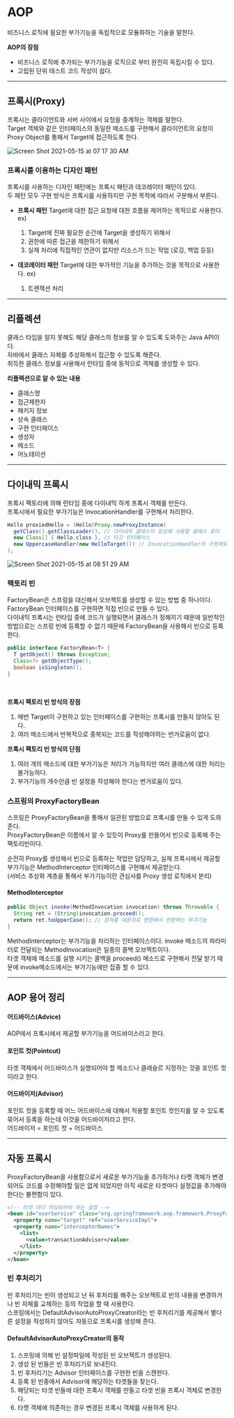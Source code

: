 # AOP

비즈니스 로직에 필요한 부가기능을 독립적으로 모듈화하는 기술을 말한다.

**AOP의 장점**

- 비즈니스 로직에 추가되는 부가기능을 로직으로 부터 완전히 독립시킬 수 있다.
- 고립된 단위 테스트 코드 작성이 쉽다.

---

## 프록시(Proxy)

프록시는 클라이언트와 서버 사이에서 요청을 중계하는 객체를 말한다.  
Target 객체와 같은 인터페이스의 동일한 메소드를 구현해서 클라이언트의 요청이 Proxy Object를 통해서 Target에 접근하도록 한다.

![Screen Shot 2021-05-15 at 07 17 30 AM](https://user-images.githubusercontent.com/74804564/118336966-b9d84600-b54d-11eb-9785-e01053653d4d.png)

### 프록시를 이용하는 디자인 패턴

프록시를 사용하는 디자인 패턴에는 프록시 패턴과 데코레이터 패턴이 있다.  
두 패턴 모두 구현 방식은 프록시를 사용하지만 구현 목적에 따라서 구분해서 부른다.

- **프록시 패턴**
  Target에 대한 접근 요청에 대한 흐름을 제어하는 목적으로 사용한다.
  ex)

  1. Target에 진짜 필요한 순간에 Target을 생성하기 위해서
  2. 권한에 따른 접근을 제한하기 위해서
  3. 실제 처리에 직접적인 연관이 없지만 리소스가 드는 작업 (로깅, 백업 등등)
     <br>

- **데코레이터 패턴**
  Target에 대한 부가적인 기능을 추가하는 것을 목적으로 사용한다.
  ex)
  1. 트랜잭션 처리

---

## 리플렉션

클래스 타입을 알지 못해도 해당 클래스의 정보를 알 수 있도록 도와주는 Java API이다.  
자바에서 클래스 자체를 추상화해서 접근할 수 있도록 해준다.  
취득한 클래스 정보를 사용해서 런타임 중에 동적으로 객체를 생성할 수 있다.

**리플렉션으로 알 수 있는 내용**

- 클래스명
- 접근제한자
- 패키지 정보
- 상속 클래스
- 구현 인터페이스
- 생성자
- 메소드
- 어노테이션

---

## 다이내믹 프록시

프록시 팩토리에 의해 런타임 중에 다이내믹 하게 프록시 객체를 만든다.  
프록시에서 필요한 부가기능은 InvocationHandler를 구현해서 처리한다.

```java
Hello proxiedHello = (Hello)Proxy.newProxyInstance(
  getClass().getClassLoader(), // 다이내믹 클래스의 로딩에 사용할 클래스 로더
  new Class[] { Hello.class }, // 타깃 인터페이스
  new UppercaseHandler(new HelloTarget()) // InvocationHandler의 구현체와 타깃 객체
);
```

![Screen Shot 2021-05-15 at 08 51 29 AM](https://user-images.githubusercontent.com/74804564/118341618-c7e09380-b55a-11eb-80f2-3192afef6aad.png)

### 팩토리 빈

FactoryBean은 스프링을 대신해서 오브젝트를 생성할 수 있는 방법 중 하나이다.  
FactoryBean 인터페이스를 구현하면 직접 빈으로 만들 수 있다.  
다이내믹 프록시는 런타임 중에 코드가 실행되면서 클래스가 정해지기 때문에 일반적인 방법으로는 스프링 빈에 등록할 수 없기 때문에 FactoryBean을 사용해서 빈으로 등록한다.

```java
public interface FactoryBean<T> {
  T getObject() throws Exception;
  Class<?> getObjectType();
  boolean isSingleton();
}
```

<br>

**프록시 팩토리 빈 방식의 장점**

1. 매번 Target이 구현하고 있는 인터페이스를 구현하는 프록시를 만들지 않아도 된다.
2. 여러 메소드에서 반복적으로 중복되는 코드를 작성해야하는 번거로움이 없다.

**프록시 팩토리 빈 방식의 단점**

1. 여러 개의 메소드에 대한 부가기능은 처리가 가능하지만 여러 클래스에 대한 처리는 불가능하다.
2. 부가기능의 개수만큼 빈 설정을 작성해야 한다는 번거로움이 있다.

### 스프링의 ProxyFactoryBean

스프링은 ProxyFactoryBean을 통해서 일관된 방법으로 프록시를 만들 수 있게 도와준다.  
ProxyFactoryBean은 이름에서 알 수 있듯이 Proxy를 만들어서 빈으로 등록해 주는 팩토리빈이다.

순전히 Proxy를 생성해서 빈으로 등록하는 작업만 담당하고, 실제 프록시에서 제공할 부가기능은 MethodInterceptor 인터페이스를 구현해서 제공받는다.  
(서비스 추상화 계층을 통해서 부가기능이란 관심사를 Proxy 생성 로직에서 분리)

#### MethodInterceptor

```Java
public Object invoke(MethodInvocation invocation) throws Throwable {
  String ret = (String)invocation.proceed();
  return ret.toUpperCase(); // 문자를 대문자로 변환해서 반환하는 부가기능
}
```

MethodInterceptor는 부가기능을 처리하는 인터페이스이다. invoke 메소드의 파라미터로 전달되는 MethodInvocation은 일종의 콜백 오브젝트이다.  
타겟 객체에 메소드를 실행 시키는 콜백을 proceed() 메소드로 구현해서 전달 받기 때문에 invoke메소드에서는 부가기능에만 집중 할 수 있다.

---

## AOP 용어 정리

#### 어드바이스(Advice)

AOP에서 프록시에서 제공할 부가기능을 어드바이스라고 한다.

#### 포인트 컷(Pointcut)

타겟 객체에서 어드바이스가 실행되어야 할 메소드나 클래슬르 지정하는 것을 포인트 컷이라고 한다.

#### 어드바이저(Advisor)

포인트 컷을 등록할 때 어느 어드바이스에 대해서 적용할 포인트 컷인지를 알 수 있도록 묶어서 등록을 하는데 이것을 어드바이저라고 한다.  
어드바이저 = 포인트 컷 + 어드바이스

---

## 자동 프록시

ProxyFactoryBean을 사용함으로서 새로운 부가기능을 추가하거나 타켓 객체가 변경되어도 코드를 수정해야할 일은 없게 되었지만 아직 새로운 타겟마다 설정값을 추가해야한다는 불편함이 있다.

```xml
<!-- 타겟 마다 작성되어야 하는 설정 -->
<bean id="userService" class="org.springframework.aop.framework.ProxyFactoryBean">
  <property name="target" ref="userServiceImpl">
  <property name="interceptorNames">
    <list>
      <value>transactionAdvisor</value>
    </list>
  </property>
</bean>
```

### 빈 후처리기

빈 후처리기는 빈이 생성되고 난 뒤 후처리를 해주는 오브젝트로 빈의 내용을 변경하거나 빈 자체를 교체하는 등의 작업을 할 때 사용한다.  
스프링에서는 DefaultAdvisorAutoProxyCreator라는 빈 후처리기를 제공해서 별다른 설정을 작성하지 않아도 자동으로 프록시를 생성해 준다.

#### DefaultAdvisorAutoProxyCreator의 동작

1. 스프링에 의해 빈 설정파일에 작성된 빈 오브젝트가 생성된다.
2. 생성 된 빈들은 빈 후처리기로 보내진다.
3. 빈 후처리기는 Advisor 인터페이스를 구현한 빈을 스캔한다.
4. 등록 된 빈중에서 Advisor에 해당하는 타겟들을 찾는다.
5. 해당되는 타겟 빈들에 대한 프록시 객체를 만들고 타겟 빈을 프록시 객체로 변경한다.
6. 타켓 객체에 의존하는 경우 변경된 프록시 객체를 사용하게 된다.
